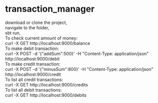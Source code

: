 # transaction_manager<br>
download or clone the project,<br>
navigate to the folder,<br>
sbt run,<br>
To check current amount of money:<br>
curl -X GET http://localhost:9000/balance<br>
To make debit transaction:<br>
curl -X POST -d '{"addSum":500}' -H "Content-Type: application/json" http://localhost:9000/debit<br>
To make credit transaction:<br>
curl -X POST -d '{"minusSum":800}' -H "Content-Type: application/json" http://localhost:9000/credit<br>
To list all credit transactions:<br>
curl -X GET http://localhost:9000/credits<br>
To list all debit transactions:<br>
curl -X GET http://localhost:9000/debits<br>

